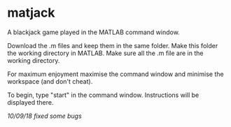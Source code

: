# matjack
A blackjack game played in the MATLAB command window.

Download the .m files and keep them in the same folder. Make this folder the working directory in MATLAB.
Make sure all the .m file are in the working directory.

For maximum enjoyment maximise the command window and minimise the workspace (and don't cheat).

To begin, type "start" in the command window. Instructions will be displayed there.

*10/09/18 fixed some bugs*
